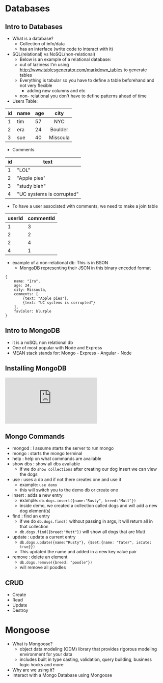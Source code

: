 # Databases

## Intro to Databases
- What is a database?
    - Collection of info/data
    - has an interface (write code to interact with it)
- SQL(relational) vs NoSQL(non-relational)
    - Below is an example of a relational database:
    - out of laziness I'm using http://www.tablesgenerator.com/markdown_tables to generate tables
    - Everything is tabular so you have to define a table beforehand and not very flexible
        - adding new columns and etc
    - non- relational you don't have to define patterns ahead of time
- Users Table:

| id | name | age |   city   |
|----|------|-----|:--------:|
| 1  | tim  | 57  | NYC      |
| 2  | era  | 24  | Boulder  |
| 3  | sue  | 40  | Missoula |

- Comments

| id | text                      |
|----|---------------------------|
| 1  | "LOL"                     |
| 2  | "Apple pies"              |
| 3  | "study bleh"              |
| 4  | "UC systems is corrupted" |

- To have a user associated with comments, we need to make a join table

| userId | commentId |
|--------|-----------|
| 1      | 3         |
| 2      | 2         |
| 2      | 4         |
| 4      | 1         |
- example of a non-relational db: This is in BSON
    - MongoDB representing their JSON in this binary encoded format

```bson
{
    name: "Ira",
    age: 24,
    city: Missoula,
    comments: [
        {text: "Apple pies"},
        {text: "UC systems is corrupted"}
    ],
    favColor: blurple
}
```

## Intro to MongoDB
- it is a noSQL non relational db
- One of most popular with Node and Express
- MEAN stack stands for: Mongo - Express - Angular - Node

## Installing MongoDB
![install MongoDB link](https://treehouse.github.io/installation-guides/mac/mongo-mac.html)

## Mongo Commands
- mongod    : I assume starts the server to run mongo
- mongo     : starts the mongo terminal 
- help      : help on what commands are available
- show dbs  : show all dbs available
    - if we do `show collections` after creating our dog insert we can view the dogs
- use       : uses a db and if not there creates one and use it
    - example: `use demo` 
    - this will switch you to the demo db or create one
- insert    : adds a new entry
    - example: `db.dogs.insert({name:"Rusty", breed:"Mutt"})` 
    - inside demo, we created a collection called dogs and will add a new dog element(s)
- find      : find an entry
    - if we do `db.dogs.find()` without passing in args, it will return all in that collection
    - `db.dogs.find({breed:"Mutt"})` will show all dogs that are Mutt
- update    : update a current entry
    - `db.dogs.update({name:"Rusty"}, {$set:{name: "Tater", isCute: true}})`
    - This updated the name and added in a new key value pair
- remove    : delete an element
    - `db.dogs.remove({breed: "poodle"})`
    - will remove all poodles

## CRUD
- Create
- Read
- Update
- Destroy 

# Mongoose
- What is Mongoose?
    - object data modeling (ODM) library that provides rigorous modeling environment for your data
    - includes built in type casting, validation, query building, business logic hooks and more
- Why are we using it?
- Interact with a Mongo Database using Mongoose